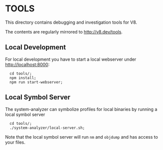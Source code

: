 # TOOLS

This directory contains debugging and investigation tools for V8.

The contents are regularly mirrored to <http://v8.dev/tools>.

## Local Development

For local development you have to start a local webserver under <http://localhost:8000>:
```
  cd tools/;
  npm install;
  npm run start-webserver;
```

## Local Symbol Server

The system-analyzer can symbolize profiles for local binaries by running a
local symbol server
```
  cd tools/;
  ./system-analyzer/local-server.sh;
```
Note that the local symbol server will run `nm` and `objdump` and has access to
your files.